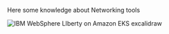 Here some knowledge about Networking tools

![IBM WebSphere LIberty on Amazon EKS excalidraw](https://github.com/user-attachments/assets/674bb90e-8813-448d-89e6-48ca40a7626f)

